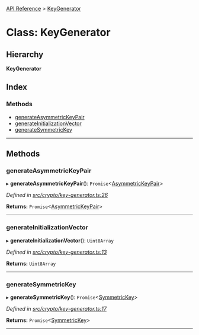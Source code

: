 [API Reference](../README.md) > [KeyGenerator](../classes/keygenerator.md)

# Class: KeyGenerator

## Hierarchy

**KeyGenerator**

## Index

### Methods

* [generateAsymmetricKeyPair](keygenerator.md#generateasymmetrickeypair)
* [generateInitializationVector](keygenerator.md#generateinitializationvector)
* [generateSymmetricKey](keygenerator.md#generatesymmetrickey)

---

## Methods

<a id="generateasymmetrickeypair"></a>

###  generateAsymmetricKeyPair

▸ **generateAsymmetricKeyPair**(): `Promise`<[AsymmetricKeyPair](../interfaces/asymmetrickeypair.md)>

*Defined in [src/crypto/key-generator.ts:26](https://github.com/repux/repux-lib/blob/7e923cd/src/crypto/key-generator.ts#L26)*

**Returns:** `Promise`<[AsymmetricKeyPair](../interfaces/asymmetrickeypair.md)>

___
<a id="generateinitializationvector"></a>

###  generateInitializationVector

▸ **generateInitializationVector**(): `Uint8Array`

*Defined in [src/crypto/key-generator.ts:13](https://github.com/repux/repux-lib/blob/7e923cd/src/crypto/key-generator.ts#L13)*

**Returns:** `Uint8Array`

___
<a id="generatesymmetrickey"></a>

###  generateSymmetricKey

▸ **generateSymmetricKey**(): `Promise`<[SymmetricKey](../interfaces/symmetrickey.md)>

*Defined in [src/crypto/key-generator.ts:17](https://github.com/repux/repux-lib/blob/7e923cd/src/crypto/key-generator.ts#L17)*

**Returns:** `Promise`<[SymmetricKey](../interfaces/symmetrickey.md)>

___

